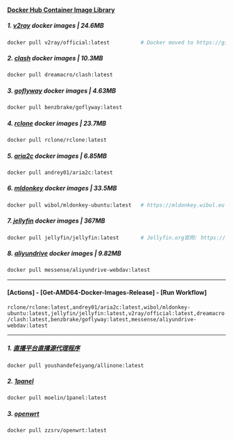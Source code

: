#### [Docker Hub Container Image Library](https://hub.docker.com/)

##### 1. [v2ray]( https://hub.docker.com/r/v2ray/official ) docker images | 24.6MB

   ```dockerfile
   docker pull v2ray/official:latest          # Docker moved to https://github.com/v2fly/docker⁠
   ```

##### 2. [clash](https://hub.docker.com/r/dreamacro/clash) docker images | 10.3MB

```dockerfile
docker pull dreamacro/clash:latest
```

##### 3. [goflyway](https://hub.docker.com/r/benzbrake/goflyway) docker images | 4.63MB

```dockerfile
docker pull benzbrake/goflyway:latest
```

##### 4. [rclone](https://hub.docker.com/r/rclone/rclone) docker images | 23.7MB

```dockerfile
docker pull rclone/rclone:latest
```

##### 5. [aria2c](https://hub.docker.com/r/andrey01/aria2c ) docker images | 6.85MB

```dockerfile
docker pull andrey01/aria2c:latest
```

##### 6. [mldonkey](https://hub.docker.com/r/wibol/mldonkey-ubuntu) docker images | 33.5MB

```dockerfile
docker pull wibol/mldonkey-ubuntu:latest   # https://mldonkey.wibol.eu 
```

##### 7. [jellyfin](https://hub.docker.com/r/jellyfin/jellyfin) docker images | 367MB

```dockerfile
docker pull jellyfin/jellyfin:latest       # Jellyfin.org官网: https://jellyfin.org/downloads/docker
```

##### 8. [aliyundrive](https://hub.docker.com/r/messense/aliyundrive-webdav) docker images | 9.82MB

```dockerfile
docker pull messense/aliyundrive-webdav:latest
```

---
#### [Actions] - [Get-AMD64-Docker-Images-Release] - [Run Workflow]

`rclone/rclone:latest,andrey01/aria2c:latest,wibol/mldonkey-ubuntu:latest,jellyfin/jellyfin:latest,v2ray/official:latest,dreamacro/clash:latest,benzbrake/goflyway:latest,messense/aliyundrive-webdav:latest`

---

##### 1. [直播平台直播源代理程序](https://hub.docker.com/r/youshandefeiyang/allinone)

```dockerfile
docker pull youshandefeiyang/allinone:latest
```

##### 2. [1panel](https://hub.docker.com/r/moelin/1panel)

```dockerfile
docker pull moelin/1panel:latest
```

##### 3. [openwrt](https://hub.docker.com/r/zzsrv/openwrt)

```dockerfile
docker pull zzsrv/openwrt:latest
```
